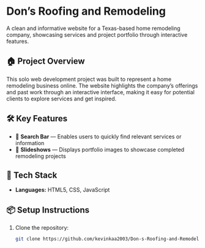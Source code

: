 # Don’s Roofing and Remodeling

A clean and informative website for a Texas-based home remodeling company, showcasing services and project portfolio through interactive features.

## 🏠 Project Overview

This solo web development project was built to represent a home remodeling business online. The website highlights the company’s offerings and past work through an interactive interface, making it easy for potential clients to explore services and get inspired.

## 🛠️ Key Features

- 🔎 **Search Bar** — Enables users to quickly find relevant services or information
- 📸 **Slideshows** — Displays portfolio images to showcase completed remodeling projects

## 🧰 Tech Stack

- **Languages:** HTML5, CSS, JavaScript

## 📦 Setup Instructions

1. Clone the repository:
   ```bash
   git clone https://github.com/kevinkaa2003/Don-s-Roofing-and-Remodeling.git
